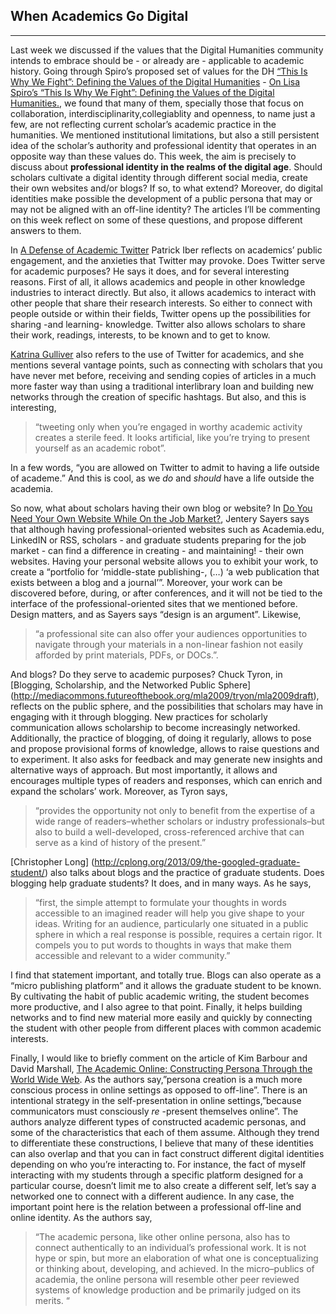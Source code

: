## When Academics Go Digital

-------

Last week we discussed if the values that the Digital Humanities community intends to embrace should be - or already are - applicable to academic history. Going through Spiro’s proposed set of values for the DH [“This Is Why We Fight”: Defining the Values of the Digital Humanities](http://dhdebates.gc.cuny.edu/debates/text/13) - [On Lisa Spiro’s “This Is Why We Fight”: Defining the Values of the Digital Humanities.](https://filamarisol.github.io/Spiro_post), we found that many of them, specially those that focus on collaboration, interdisciplinarity,collegiablity and openness, to name just a few, are not reflecting current scholar’s academic practice in the humanities. We mentioned institutional limitations, but also a still persistent idea of the scholar’s authority and professional identity that operates in an opposite way than these values do. This week, the aim is precisely to discuss about **professional identity in the realms of the digital age**. Should scholars cultivate a digital identity through different social media, create their own websites and/or blogs? If so, to what extend? Moreover, do digital identities make possible the development of a public persona that may or may not be aligned with an off-line identity? The articles I’ll be commenting on this week reflect on some of these questions, and propose different answers to them.  

In [A Defense of Academic Twitter](https://www.insidehighered.com/advice/2016/10/19/how-academics-can-use-twitter-most-effectively-essay) Patrick Iber reflects on academics’ public engagement, and the anxieties that Twitter may provoke. Does Twitter serve for academic purposes? He says it does, and for several interesting reasons. First of all, it allows academics and people in other knowledge industries to interact directly. But also, it allows academics to interact with other people that share their research interests. So either to connect with people outside or within their fields, Twitter opens up the possibilities for sharing -and learning- knowledge. Twitter also allows scholars to share their work, readings, interests, to be known and to get to know. 


[Katrina Gulliver](http://www.chronicle.com/article/10-Commandments-of-Twitter-for/131813/) also refers to the use of Twitter for academics, and she mentions several vantage points, such as connecting with scholars that you have never met before, receiving and sending copies of articles in a much more faster way than using a traditional interlibrary loan and building new networks through the creation of specific hashtags. But also, and this is interesting, 
> “tweeting only when you’re engaged in worthy academic activity creates a sterile feed. It looks artificial, like you’re trying to present yourself as an academic robot”. 

In a few words, “you are allowed on Twitter to admit to having a life outside of academe.” And this is cool, as we *do* and *should* have a life outside the academia. 
 

So now, what about scholars having their own blog or website? In [Do You Need Your Own Website While On the Job Market?](http://www.chronicle.com/blogs/profhacker/do-you-need-your-own-website-while-on-the-job-market/35825), Jentery Sayers says that although having professional-oriented websites such as Academia.edu, LinkedIN  or RSS, scholars - and graduate students preparing for the job market - can find a difference in creating - and maintaining! - their own websites. Having your personal website allows you to exhibit your work, to create a “portfolio for ‘middle-state publishing-, (…) ‘a web publication that exists between a blog and a journal’”. Moreover, your work can be discovered before, during, or after conferences, and it will not be tied to the interface of the professional-oriented sites that we mentioned before. Design matters, and as Sayers says “design is an argument”. Likewise, 
> “a professional site can also offer your audiences opportunities to navigate through your materials in a non-linear fashion not easily afforded by print materials, PDFs, or DOCs.”. 

And blogs? Do they serve to academic purposes? Chuck Tyron, in [Blogging, Scholarship, and the Networked Public Sphere] (http://mediacommons.futureofthebook.org/mla2009/tryon/mla2009draft), reflects on the public sphere, and the possibilities that scholars may have in engaging with it through blogging. New practices for scholarly communication allows scholarship to become increasingly networked. Additionally, the practice of blogging, of doing it regularly, allows to pose and propose provisional forms of knowledge, allows to raise questions and to experiment. It also asks for feedback and may generate new insights and alternative ways of approach. But most importantly, it allows and encourages multiple types of readers and responses, which can enrich and expand the scholars’ work. Moreover, as Tyron says, 
> “provides the opportunity not only to benefit from the expertise of a wide range of readers–whether scholars or industry professionals–but also to build a well-developed, cross-referenced archive that can serve as a kind of history of the present.” 

[Christopher Long] (http://cplong.org/2013/09/the-googled-graduate-student/) also talks about blogs and the practice of graduate students. Does blogging help graduate students? It does, and in many ways. As he says, 
> “first, the simple attempt to formulate your thoughts in words accessible to an imagined reader will help you give shape to your ideas. Writing for an audience, particularly one situated in a public sphere in which a real response is possible, requires a certain rigor. It compels you to put words to thoughts in ways that make them accessible and relevant to a wider community.” 

I find that statement important, and totally true. Blogs can also operate as a “micro publishing platform” and it allows the graduate student to be known. By cultivating the habit of public academic writing, the student becomes more productive, and I also agree to that point. Finally, it helps building networks and to find new material more easily and quickly by connecting the student with other people from different places with common academic interests. 

Finally, I would like to briefly comment on the article of Kim Barbour and David Marshall, [The Academic Online: Constructing Persona Through the World Wide Web](http://journals.uic.edu/ojs/index.php/fm/article/view/3969/3292). As the authors say,”persona creation is a much more conscious process in online settings as opposed to off-line”. There is an intentional strategy in the self-presentation in online settings,”because communicators must consciously *re* -present themselves online”. The authors analyze different types of constructed academic personas, and some of the characteristics that each of them assume. Although they trend to differentiate these constructions, I believe that many of these identities can also overlap and that you can in fact construct different digital identities depending on who you’re interacting to. For instance, the fact of myself interacting with my students through a specific platform designed for a particular course, doesn’t limit me to also create a different self, let’s say a networked one to connect with a different audience. In any case, the important point here is the relation between a professional off-line and online identity. As the authors say, 
> “The academic persona, like other online persona, also has to connect authentically to an individual’s professional work. It is not hype or spin, but more an elaboration of what one is conceptualizing or thinking about, developing, and achieved. In the micro–publics of academia, the online persona will resemble other peer reviewed systems of knowledge production and be primarily judged on its merits. “
